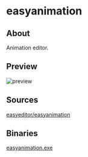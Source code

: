 easyanimation
============

## About

Animation editor.

## Preview

![preview](preview.JPG)

## Sources

[easyeditor/easyanimation](https://github.com/xzrunner/easyeditor/tree/master/easyanim)

## Binaries

[easyanimation.exe](easyanimation.exe?raw=true)
